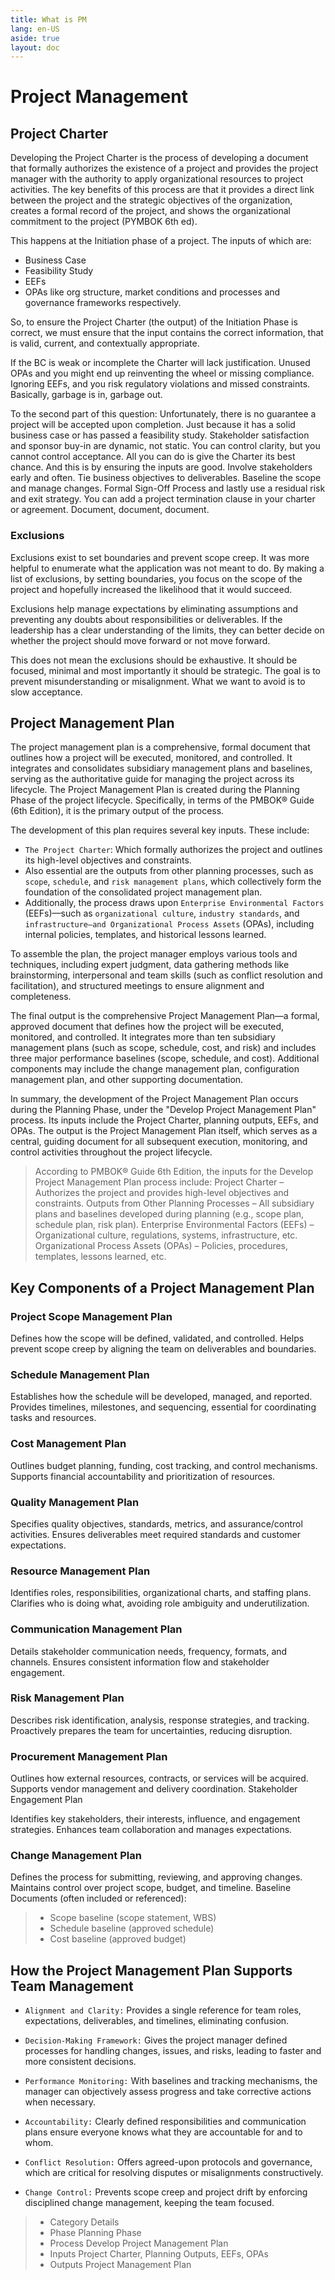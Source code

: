 ```yaml
---
title: What is PM
lang: en-US
aside: true
layout: doc
---
```


# Project Management

## Project Charter

Developing the Project Charter is the process of developing a document that formally authorizes the existence of a project and provides the project manager with the authority to apply organizational resources to project activities. The key benefits of this process are that it provides a direct link between the project and the strategic objectives of the organization, creates a formal record of the project, and shows the organizational commitment to the project (PYMBOK 6th ed).

This happens at the Initiation phase of a project. The inputs of which are:

- Business Case
- Feasibility Study
- EEFs
- OPAs like org structure, market conditions and processes and governance frameworks respectively.

So, to ensure the Project Charter (the output) of the Initiation Phase is correct, we must ensure that the input contains the correct information, that is valid, current, and contextually appropriate.

If the BC is weak or incomplete the Charter will lack justification. Unused OPAs and you might end up reinventing the wheel or missing compliance. Ignoring EEFs, and you risk regulatory violations and missed constraints. Basically, garbage is in, garbage out.

To the second part of this question: Unfortunately, there is no guarantee a project will be accepted upon completion. Just because it has a solid business case or has passed a feasibility study. Stakeholder satisfaction and sponsor buy-in are dynamic, not static. You can control clarity, but you cannot control acceptance. All you can do is give the Charter its best chance. And this is by ensuring the inputs are good. Involve stakeholders early and often. Tie business objectives to deliverables. Baseline the scope and manage changes. Formal Sign-Off Process and lastly use a residual risk and exit strategy. You can add a project termination clause in your charter or agreement. Document, document, document.

### Exclusions

Exclusions exist to set boundaries and prevent scope creep. It was more helpful to enumerate what the application was not meant to do. By making a list of exclusions, by setting boundaries, you focus on the scope of the project and hopefully increased the likelihood that it would succeed.

Exclusions help manage expectations by eliminating assumptions and preventing any doubts about responsibilities or deliverables. If the leadership has a clear understanding of the limits, they can better decide on whether the project should move forward or not move forward.

This does not mean the exclusions should be exhaustive. It should be focused, minimal and most importantly it should be strategic. The goal is to prevent misunderstanding or misalignment. What we want to avoid is to slow acceptance.

## Project Management Plan

The project management plan is a comprehensive, formal document that outlines how a project will be executed, monitored, and controlled. It integrates and consolidates subsidiary management plans and baselines, serving as the authoritative guide for managing the project across its lifecycle. The Project Management Plan is created during the Planning Phase of the project lifecycle. Specifically, in terms of the PMBOK® Guide (6th Edition), it is the primary output of the process.

The development of this plan requires several key inputs. These include:

- `The Project Charter`: Which formally authorizes the project and outlines its high-level objectives and constraints.
- Also essential are the outputs from other planning processes, such as `scope`, `schedule`, and `risk management plans`, which collectively form the foundation of the consolidated project management plan.
- Additionally, the process draws upon `Enterprise Environmental Factors` (EEFs)—such as `organizational culture`, `industry standards`, and `infrastructure—and Organizational Process Assets` (OPAs), including internal policies, templates, and historical lessons learned.

To assemble the plan, the project manager employs various tools and techniques, including expert judgment, data gathering methods like brainstorming, interpersonal and team skills (such as conflict resolution and facilitation), and structured meetings to ensure alignment and completeness.

The final output is the comprehensive Project Management Plan—a formal, approved document that defines how the project will be executed, monitored, and controlled. It integrates more than ten subsidiary management plans (such as scope, schedule, cost, and risk) and includes three major performance baselines (scope, schedule, and cost). Additional components may include the change management plan, configuration management plan, and other supporting documentation.

In summary, the development of the Project Management Plan occurs during the Planning Phase, under the "Develop Project Management Plan" process. Its inputs include the Project Charter, planning outputs, EEFs, and OPAs. The output is the Project Management Plan itself, which serves as a central, guiding document for all subsequent execution, monitoring, and control activities throughout the project lifecycle.

> According to PMBOK® Guide 6th Edition, the inputs for the Develop Project Management Plan process include:
> Project Charter – Authorizes the project and provides high-level objectives and constraints.
> Outputs from Other Planning Processes – All subsidiary plans and baselines developed during planning (e.g., scope plan, schedule plan, risk plan).
> Enterprise Environmental Factors (EEFs) – Organizational culture, regulations, systems, infrastructure, etc.
> Organizational Process Assets (OPAs) – Policies, procedures, templates, lessons learned, etc.

## Key Components of a Project Management Plan

### Project Scope Management Plan

Defines how the scope will be defined, validated, and controlled.
Helps prevent scope creep by aligning the team on deliverables and boundaries.

### Schedule Management Plan

Establishes how the schedule will be developed, managed, and reported.
Provides timelines, milestones, and sequencing, essential for coordinating tasks and resources.

### Cost Management Plan

Outlines budget planning, funding, cost tracking, and control mechanisms.
Supports financial accountability and prioritization of resources.

### Quality Management Plan

Specifies quality objectives, standards, metrics, and assurance/control activities.
Ensures deliverables meet required standards and customer expectations.

### Resource Management Plan

Identifies roles, responsibilities, organizational charts, and staffing plans.
Clarifies who is doing what, avoiding role ambiguity and underutilization.

### Communication Management Plan

Details stakeholder communication needs, frequency, formats, and channels.
Ensures consistent information flow and stakeholder engagement.

### Risk Management Plan

Describes risk identification, analysis, response strategies, and tracking.
Proactively prepares the team for uncertainties, reducing disruption.

### Procurement Management Plan

Outlines how external resources, contracts, or services will be acquired.
Supports vendor management and delivery coordination.
Stakeholder Engagement Plan

Identifies key stakeholders, their interests, influence, and engagement strategies.
Enhances team collaboration and manages expectations.

### Change Management Plan

Defines the process for submitting, reviewing, and approving changes.
Maintains control over project scope, budget, and timeline.
Baseline Documents (often included or referenced):

> - Scope baseline (scope statement, WBS)
> - Schedule baseline (approved schedule)
> - Cost baseline (approved budget)

## How the Project Management Plan Supports Team Management

- `Alignment and Clarity:` Provides a single reference for team roles, expectations, deliverables, and timelines, eliminating confusion.

- `Decision-Making Framework:` Gives the project manager defined processes for handling changes, issues, and risks, leading to faster and more consistent decisions.

- `Performance Monitoring:` With baselines and tracking mechanisms, the manager can objectively assess progress and take corrective actions when necessary.

- `Accountability:` Clearly defined responsibilities and communication plans ensure everyone knows what they are accountable for and to whom.

- `Conflict Resolution:` Offers agreed-upon protocols and governance, which are critical for resolving disputes or misalignments constructively.

- `Change Control:` Prevents scope creep and project drift by enforcing disciplined change management, keeping the team focused.

> - Category Details
> - Phase Planning Phase
> - Process Develop Project Management Plan
> - Inputs Project Charter, Planning Outputs, EEFs, OPAs
> - Outputs Project Management Plan
